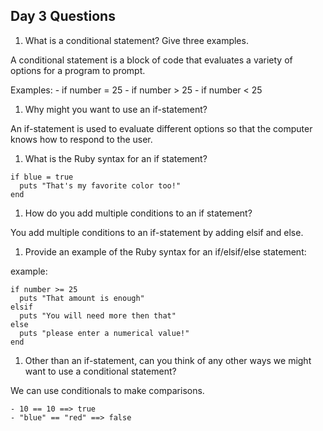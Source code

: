 ## Day 3 Questions

1. What is a conditional statement? Give three examples.

  A conditional statement is a block of code that evaluates a variety of options for a program to prompt.

  Examples:
    - if number = 25
    - if number > 25
    - if number < 25

1. Why might you want to use an if-statement?

  An if-statement is used to evaluate different options so that the computer knows how to respond to the user.

1. What is the Ruby syntax for an if statement?

```
if blue = true
  puts "That's my favorite color too!"
end
```

1. How do you add multiple conditions to an if statement?

  You add multiple conditions to an if-statement by adding elsif and else.

1. Provide an example of the Ruby syntax for an if/elsif/else statement:

  example:

```
if number >= 25
  puts "That amount is enough"
elsif
  puts "You will need more then that"
else
  puts "please enter a numerical value!"
end
```

1. Other than an if-statement, can you think of any other ways we might want to use a conditional statement?

  We can use conditionals to make comparisons.

    - 10 == 10 ==> true
    - "blue" == "red" ==> false 
